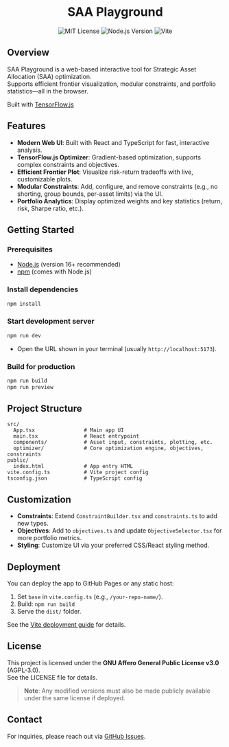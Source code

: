 <div align="center">

# SAA Playground

![MIT License](https://img.shields.io/badge/license-MIT-green)
![Node.js Version](https://img.shields.io/badge/node-%3E%3D16.0-blue)
![Vite](https://img.shields.io/badge/built%20with-vite-646CFF)

</div>

## Overview

SAA Playground is a web-based interactive tool for Strategic Asset Allocation (SAA) optimization.  
Supports efficient frontier visualization, modular constraints, and portfolio statistics—all in the browser.

Built with [TensorFlow.js](https://www.tensorflow.org/js)

## Features

- **Modern Web UI**: Built with React and TypeScript for fast, interactive analysis.
- **TensorFlow.js Optimizer**: Gradient-based optimization, supports complex constraints and objectives.
- **Efficient Frontier Plot**: Visualize risk-return tradeoffs with live, customizable plots.
- **Modular Constraints**: Add, configure, and remove constraints (e.g., no shorting, group bounds, per-asset limits) via the UI.
- **Portfolio Analytics**: Display optimized weights and key statistics (return, risk, Sharpe ratio, etc.).


## Getting Started

### Prerequisites

- [Node.js](https://nodejs.org/) (version 16+ recommended)
- [npm](https://www.npmjs.com/) (comes with Node.js)

### Install dependencies

```sh
npm install
```

### Start development server

```sh
npm run dev
```

- Open the URL shown in your terminal (usually `http://localhost:5173`).

### Build for production

```sh
npm run build
npm run preview
```


## Project Structure

```
src/
  App.tsx                # Main app UI
  main.tsx               # React entrypoint
  components/            # Asset input, constraints, plotting, etc.
  optimizer/             # Core optimization engine, objectives, constraints
public/
  index.html             # App entry HTML
vite.config.ts           # Vite project config
tsconfig.json            # TypeScript config
```

## Customization

- **Constraints**: Extend `ConstraintBuilder.tsx` and `constraints.ts` to add new types.
- **Objectives**: Add to `objectives.ts` and update `ObjectiveSelector.tsx` for more portfolio metrics.
- **Styling**: Customize UI via your preferred CSS/React styling method.

## Deployment

You can deploy the app to GitHub Pages or any static host:

1. Set `base` in `vite.config.ts` (e.g., `/your-repo-name/`).
2. Build: `npm run build`
3. Serve the `dist/` folder.

See the [Vite deployment guide](https://vitejs.dev/guide/static-deploy.html) for details.


## License

This project is licensed under the <b>GNU Affero General Public License v3.0</b> (AGPL-3.0).  
See the LICENSE file for details.

<blockquote>
    <b>Note</b>: Any modified versions must also be made publicly available under the same license if deployed.
</blockquote>

## Contact

For inquiries, please reach out via <a href="https://github.com/niyangbai/enhanced_shap/issues">GitHub Issues</a>.
